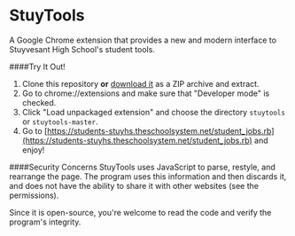 StuyTools
=========

A Google Chrome extension that provides a new and modern interface to Stuyvesant High School's student tools.

####Try It Out!

1. Clone this repository **or** [download it](https://github.com/PhilippSteinmann/stuytools/archive/master.zip) as a ZIP archive and extract.
2. Go to chrome://extensions and make sure that "Developer mode" is checked.
3. Click "Load unpackaged extension" and choose the directory `stuytools` or `stuytools-master`.
4. Go to [https://students-stuyhs.theschoolsystem.net/student_jobs.rb](https://students-stuyhs.theschoolsystem.net/student_jobs.rb) and enjoy!

####Security Concerns
StuyTools uses JavaScript to parse, restyle, and rearrange the page. The program uses this information and then discards it, and does not have the ability to share it with other websites (see the permissions). 

Since it is open-source, you're welcome to read the code and verify the program's integrity.

